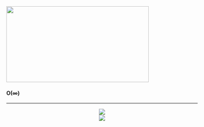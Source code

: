
<div id="header" align="left">
  <img src="https://media3.giphy.com/media/3o72F7RrTPW6jymXew/giphy.gif?cid=ecf05e473u6bg8s7vqtrjk8m26qk1c7g99uw80g6y7kh88gq&rid=giphy.gif&ct=g" width="375" height="200"/>

  <h4>O(∞)</h4>

---


<div align="center">
  <img src="https://github-readme-stats.vercel.app/api?username=jtorp&show_icons=true&&custom_title=Stats&theme=merko&include_all_commits=true&layout=compact&hide=issues&hide_border=true&border_radius=4"/>
</div>
 <div align="center">
  <img src="https://github-readme-stats.vercel.app/api/top-langs/?username=jtorp&langs_count=8&layout=compact&hide_border=true&border_radius=10&theme=merko&custom_title=More Stats &border_radius=4)](https://github.com/jtorp/github-readme-stats"/>
  </div>
   <div align="center">
  </div>
